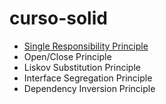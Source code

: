 # curso-solid

  - [Single Responsibility Principle](https://github.com/noctaelux/curso-solid/tree/main/design_principles%20-%20SRP%20-%20hands%20on%20begin)
  - Open/Close Principle
  - Liskov Substitution Principle
  - Interface Segregation Principle
  - Dependency Inversion Principle
